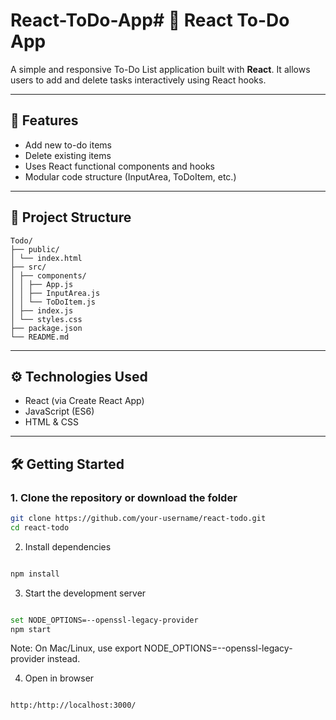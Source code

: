 # React-ToDo-App# 📝 React To-Do App

A simple and responsive To-Do List application built with **React**. It allows users to add and delete tasks interactively using React hooks.

---

## 🚀 Features

- Add new to-do items
- Delete existing items
- Uses React functional components and hooks
- Modular code structure (InputArea, ToDoItem, etc.)

---

## 📁 Project Structure
```
Todo/
├── public/
│ └── index.html
├── src/
│ ├── components/
│ │ ├── App.js
│ │ ├── InputArea.js
│ │ └── ToDoItem.js
│ ├── index.js
│ └── styles.css
├── package.json
└── README.md
```


---

## ⚙️ Technologies Used

- React (via Create React App)
- JavaScript (ES6)
- HTML & CSS

---

## 🛠️ Getting Started

### 1. Clone the repository or download the folder
```bash
git clone https://github.com/your-username/react-todo.git
cd react-todo
```

2. Install dependencies
```bash

npm install
```
3. Start the development server
```bash

set NODE_OPTIONS=--openssl-legacy-provider
npm start
```
Note: On Mac/Linux, use export NODE_OPTIONS=--openssl-legacy-provider instead.

4. Open in browser
```arduino

http:/http://localhost:3000/
```
